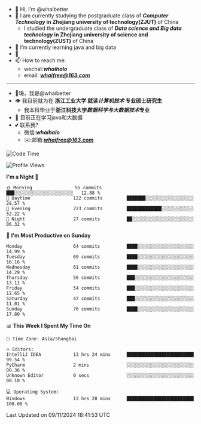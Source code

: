 - 👋 Hi, I’m @whaibetter
- 👀 I am currently studying the postgraduate class of ***Computer Technology* in Zhejiang university of technology(ZJUT)** of China
  -  I studied the undergraduate class of ***Data science and Big data technology* in Zhejiang university of science and technology(ZUST)** of China
- 🌱 I’m currently learning java and big data
- 💞️ 
- 📫 How to reach me: 
  - wechat:***whaihalo***
  - email: ***whaifree@163.com***
 ------------------------
- 👋嗨，我是@whaibetter
- 👁 我目前就为在 **浙江工业大学 就读*计算机技术* 专业硕士研究生**
  - 我本科毕业于**浙江科技大学*数据科学与大数据技术*专业**
- 🌴 目前正在学习java和大数据
- 💕 联系我?
  - 微信:***whaihalo***
  - ✉️:邮箱:***whaifree@163.com***

<!--START_SECTION:waka-->
![Code Time](http://img.shields.io/badge/Code%20Time-599%20hrs%2054%20mins-blue)

![Profile Views](http://img.shields.io/badge/Profile%20Views-0-blue)

**I'm a Night 🦉** 

```text
🌞 Morning                55 commits          ███░░░░░░░░░░░░░░░░░░░░░░   12.88 % 
🌆 Daytime                122 commits         ███████░░░░░░░░░░░░░░░░░░   28.57 % 
🌃 Evening                223 commits         █████████████░░░░░░░░░░░░   52.22 % 
🌙 Night                  27 commits          ██░░░░░░░░░░░░░░░░░░░░░░░   06.32 % 
```
📅 **I'm Most Productive on Sunday** 

```text
Monday                   64 commits          ████░░░░░░░░░░░░░░░░░░░░░   14.99 % 
Tuesday                  69 commits          ████░░░░░░░░░░░░░░░░░░░░░   16.16 % 
Wednesday                61 commits          ████░░░░░░░░░░░░░░░░░░░░░   14.29 % 
Thursday                 56 commits          ███░░░░░░░░░░░░░░░░░░░░░░   13.11 % 
Friday                   54 commits          ███░░░░░░░░░░░░░░░░░░░░░░   12.65 % 
Saturday                 47 commits          ███░░░░░░░░░░░░░░░░░░░░░░   11.01 % 
Sunday                   76 commits          ████░░░░░░░░░░░░░░░░░░░░░   17.80 % 
```


📊 **This Week I Spent My Time On** 

```text
🕑︎ Time Zone: Asia/Shanghai

🔥 Editors: 
IntelliJ IDEA            13 hrs 24 mins      █████████████████████████   99.54 % 
PyCharm                  2 mins              ░░░░░░░░░░░░░░░░░░░░░░░░░   00.36 % 
Unknown Editor           0 secs              ░░░░░░░░░░░░░░░░░░░░░░░░░   00.10 % 

💻 Operating System: 
Windows                  13 hrs 28 mins      █████████████████████████   100.00 % 
```


 Last Updated on 09/11/2024 18:41:53 UTC
<!--END_SECTION:waka-->
